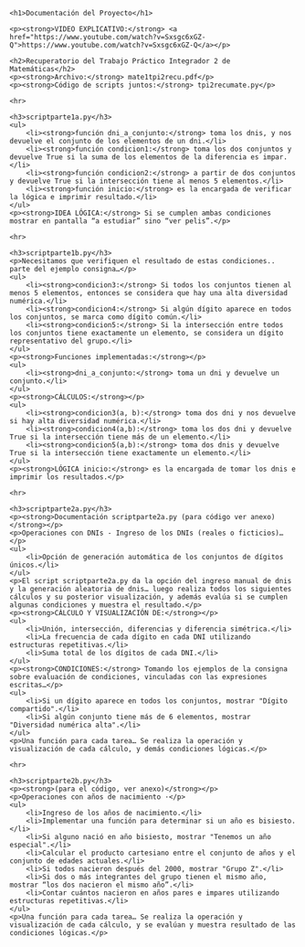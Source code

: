 
    <h1>Documentación del Proyecto</h1>

    <p><strong>VIDEO EXPLICATIVO:</strong> <a href="https://www.youtube.com/watch?v=Sxsgc6xGZ-Q">https://www.youtube.com/watch?v=Sxsgc6xGZ-Q</a></p>

    <h2>Recuperatorio del Trabajo Práctico Integrador 2 de Matemáticas</h2>
    <p><strong>Archivo:</strong> mate1tpi2recu.pdf</p>
    <p><strong>Código de scripts juntos:</strong> tpi2recumate.py</p>

    <hr>

    <h3>scriptparte1a.py</h3>
    <ul>
        <li><strong>función dni_a_conjunto:</strong> toma los dnis, y nos devuelve el conjunto de los elementos de un dni.</li>
        <li><strong>función condicion1:</strong> toma los dos conjuntos y devuelve True si la suma de los elementos de la diferencia es impar.</li>
        <li><strong>función condicion2:</strong> a partir de dos conjuntos y devuelve True si la intersección tiene al menos 5 elementos.</li>
        <li><strong>función inicio:</strong> es la encargada de verificar la lógica e imprimir resultado.</li>
    </ul>
    <p><strong>IDEA LÓGICA:</strong> Si se cumplen ambas condiciones mostrar en pantalla “a estudiar” sino “ver pelis”.</p>

    <hr>

    <h3>scriptparte1b.py</h3>
    <p>Necesitamos que verifiquen el resultado de estas condiciones.. parte del ejemplo consigna…</p>
    <ul>
        <li><strong>condicion3:</strong> Si todos los conjuntos tienen al menos 5 elementos, entonces se considera que hay una alta diversidad numérica.</li>
        <li><strong>condicion4:</strong> Si algún dígito aparece en todos los conjuntos, se marca como dígito común.</li>
        <li><strong>condicion5:</strong> Si la intersección entre todos los conjuntos tiene exactamente un elemento, se considera un dígito representativo del grupo.</li>
    </ul>
    <p><strong>Funciones implementadas:</strong></p>
    <ul>
        <li><strong>dni_a_conjunto:</strong> toma un dni y devuelve un conjunto.</li>
    </ul>
    <p><strong>CÁLCULOS:</strong></p>
    <ul>
        <li><strong>condicion3(a, b):</strong> toma dos dni y nos devuelve si hay alta diversidad numérica.</li>
        <li><strong>condicion4(a,b):</strong> toma los dos dni y devuelve True si la intersección tiene más de un elemento.</li>
        <li><strong>condicion5(a,b):</strong> toma dos dnis y devuelve True si la intersección tiene exactamente un elemento.</li>
    </ul>
    <p><strong>LÓGICA inicio:</strong> es la encargada de tomar los dnis e imprimir los resultados.</p>

    <hr>

    <h3>scriptparte2a.py</h3>
    <p><strong>Documentación scriptparte2a.py (para código ver anexo)</strong></p>
    <p>Operaciones con DNIs - Ingreso de los DNIs (reales o ficticios)…</p>
    <ul>
        <li>Opción de generación automática de los conjuntos de dígitos únicos.</li>
    </ul>
    <p>El script scriptparte2a.py da la opción del ingreso manual de dnis y la generación aleatoria de dnis… luego realiza todos los siguientes cálculos y su posterior visualización, y además evalúa si se cumplen algunas condiciones y muestra el resultado.</p>
    <p><strong>CÁLCULO Y VISUALIZACIÓN DE:</strong></p>
    <ul>
        <li>Unión, intersección, diferencias y diferencia simétrica.</li>
        <li>La frecuencia de cada dígito en cada DNI utilizando estructuras repetitivas.</li>
        <li>Suma total de los dígitos de cada DNI.</li>
    </ul>
    <p><strong>CONDICIONES:</strong> Tomando los ejemplos de la consigna sobre evaluación de condiciones, vinculadas con las expresiones escritas…</p>
    <ul>
        <li>Si un dígito aparece en todos los conjuntos, mostrar "Dígito compartido".</li>
        <li>Si algún conjunto tiene más de 6 elementos, mostrar "Diversidad numérica alta".</li>
    </ul>
    <p>Una función para cada tarea… Se realiza la operación y visualización de cada cálculo, y demás condiciones lógicas.</p>

    <hr>

    <h3>scriptparte2b.py</h3>
    <p><strong>(para el código, ver anexo)</strong></p>
    <p>Operaciones con años de nacimiento ·</p>
    <ul>
        <li>Ingreso de los años de nacimiento.</li>
        <li>Implementar una función para determinar si un año es bisiesto.</li>
        <li>Si alguno nació en año bisiesto, mostrar "Tenemos un año especial".</li>
        <li>Calcular el producto cartesiano entre el conjunto de años y el conjunto de edades actuales.</li>
        <li>Si todos nacieron después del 2000, mostrar "Grupo Z".</li>
        <li>Si dos o más integrantes del grupo tienen el mismo año, mostrar “los dos nacieron el mismo año”.</li>
        <li>Contar cuántos nacieron en años pares e impares utilizando estructuras repetitivas.</li>
    </ul>
    <p>Una función para cada tarea… Se realiza la operación y visualización de cada cálculo, y se evalúan y muestra resultado de las condiciones lógicas.</p>

